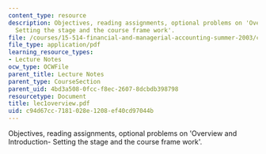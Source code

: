 ```yaml
---
content_type: resource
description: Objectives, reading assignments, optional problems on 'Overview and Introduction-
  Setting the stage and the course frame work'.
file: /courses/15-514-financial-and-managerial-accounting-summer-2003/c94d67cc7181028e1208ef40cd97044b_lec1overview.pdf
file_type: application/pdf
learning_resource_types:
- Lecture Notes
ocw_type: OCWFile
parent_title: Lecture Notes
parent_type: CourseSection
parent_uid: 4bd3a508-0fcc-f8ec-2607-8dcbdb398798
resourcetype: Document
title: lec1overview.pdf
uid: c94d67cc-7181-028e-1208-ef40cd97044b
---
```

Objectives, reading assignments, optional problems on 'Overview and Introduction- Setting the stage and the course frame work'.

